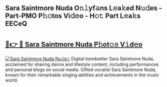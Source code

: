 ## Sara Saintmore Nuda O𝚗𝚕yf𝚊ns L𝚎a𝚔ed N𝚞𝚍es - Part-PMO P𝚑𝚘tos Vi𝚍𝚎o - H𝚘𝚝 Part L𝚎a𝚔s EECeQ

# <h2><a href="http://kfaz57c.oniu.top/?m=Sara+Saintmore+Nuda">🔗👉 🔴 Sara Saintmore Nuda P𝚑ot𝚘𝚜 V𝚒d𝚎o</a></h2>

[![Sara Saintmore Nuda Nu𝚍e𝚜](https://i.imgur.com/0qMVB7G.gif)](http://kfaz57c.oniu.top/?m=Sara+Saintmore+Nuda)
Digital trendsetter Sara Saintmore Nuda, acclaimed for sharing dance and lifestyle content, including performances and personal blogs on social media. Gifted vocalist Sara Saintmore Nuda, known for their remarkable singing abilities and achievements in the music world.  
